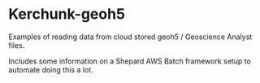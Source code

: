 # Kerchunk-geoh5
Examples of reading data from cloud stored geoh5 / Geoscience Analyst files.

Includes some information on a Shepard AWS Batch framework setup to automate doing this a lot.
